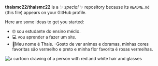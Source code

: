 


**thaismc22/thaismc22** is a ✨ _special_ ✨ repository because its `README.md` (this file) appears on your GitHub profile.

Here are some ideas to get you started:

- 🤓 sou estudante do ensino médio.
- 💻 vou aprender a fazer um site.
- 🌹Meu nome é Thais.
-Gosto de ver animes e doramas, minhas cores favoritas são vermelho e preto e minha flor favorita é rosas vermelhas.
  
![ a cartoon drawing of a person with red and white hair and glasses](https://media1.tenor.com/m/Q92pRIuvmwcAAAAC/rolimbox-okarun.gif)
